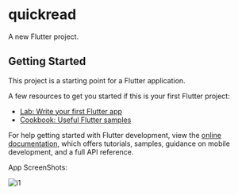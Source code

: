 # quickread

A new Flutter project.

## Getting Started

This project is a starting point for a Flutter application.

A few resources to get you started if this is your first Flutter project:

- [Lab: Write your first Flutter app](https://docs.flutter.dev/get-started/codelab)
- [Cookbook: Useful Flutter samples](https://docs.flutter.dev/cookbook)

For help getting started with Flutter development, view the
[online documentation](https://docs.flutter.dev/), which offers tutorials,
samples, guidance on mobile development, and a full API reference.

App ScreenShots:






![i1](https://github.com/Pradyumna-cyber/quickread/assets/73057121/d1a1fa9d-9f60-4dbd-84d8-766cbe2616dc|width="100")

